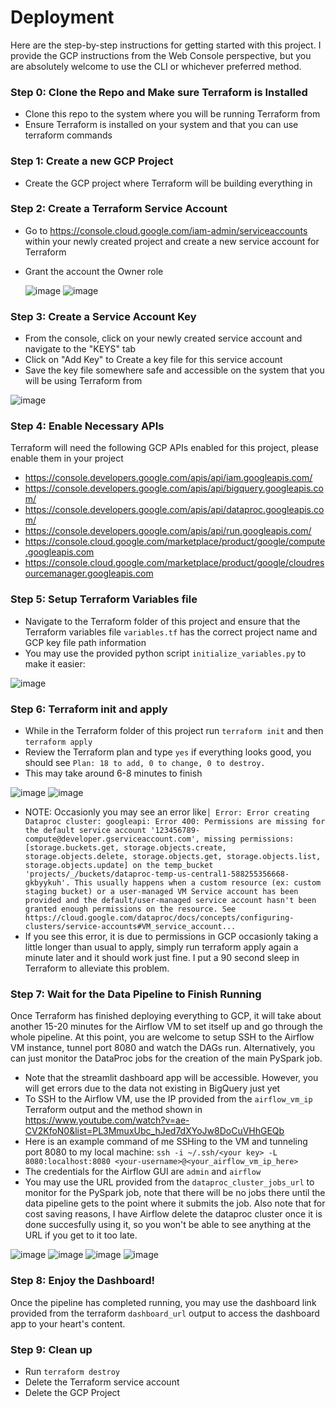 # Deployment

Here are the step-by-step instructions for getting started with this project. I provide the GCP instructions from the Web Console perspective, but you are absolutely welcome to use the CLI or whichever preferred method. 

### Step 0: Clone the Repo and Make sure Terraform is Installed

- Clone this repo to the system where you will be running Terraform from
- Ensure Terraform is installed on your system and that you can use terraform commands

### Step 1: Create a new GCP Project

- Create the GCP project where Terraform will be building everything in

### Step 2: Create a Terraform Service Account

- Go to https://console.cloud.google.com/iam-admin/serviceaccounts within your newly created project and create a new service account for Terraform
- Grant the account the Owner role

  ![image](https://github.com/mar1-k/job_posting_analytics/assets/14811869/347ac50e-c620-4f64-974b-7642cb2031e1)
  ![image](https://github.com/mar1-k/job_posting_analytics/assets/14811869/0bca09ca-98c1-4333-b7fc-d56b47ab7d7d)


### Step 3: Create a Service Account Key

- From the console, click on your newly created service account and navigate to the "KEYS" tab
- Click on "Add Key" to Create a key file for this service account
- Save the key file somewhere safe and accessible on the system that you will be using Terraform from

![image](https://github.com/mar1-k/job_posting_analytics/assets/14811869/436e33f1-4182-4b29-9c89-df3e28dbe309)

### Step 4: Enable Necessary APIs

Terraform will need the following GCP APIs enabled for this project, please enable them in your project

- https://console.developers.google.com/apis/api/iam.googleapis.com/
- https://console.developers.google.com/apis/api/bigquery.googleapis.com/
- https://console.developers.google.com/apis/api/dataproc.googleapis.com/
- https://console.developers.google.com/apis/api/run.googleapis.com/
- https://console.cloud.google.com/marketplace/product/google/compute.googleapis.com
- https://console.cloud.google.com/marketplace/product/google/cloudresourcemanager.googleapis.com

### Step 5: Setup Terraform Variables file

- Navigate to the Terraform folder of this project and ensure that the Terraform variables file `variables.tf` has the correct project name and GCP key file path information
- You may use the provided python script `initialize_variables.py` to make it easier:

![image](https://github.com/mar1-k/job_posting_analytics/assets/14811869/12a33a2e-012e-41e8-a7bb-6644103f14fb)

### Step 6: Terraform init and apply

- While in the Terraform folder of this project run `terraform init` and then `terraform apply`
- Review the Terraform plan and type `yes` if everything looks good, you should see `Plan: 18 to add, 0 to change, 0 to destroy.`
- This may take around 6-8 minutes to finish

![image](https://github.com/mar1-k/job_posting_analytics/assets/14811869/42240d21-e28a-4ffc-ab8e-7e72a3708983)
![image](https://github.com/mar1-k/job_posting_analytics/assets/14811869/c8fad342-559a-461f-bc29-b6bea0b60227)

- NOTE: Occasionly you may see an error like`│ Error: Error creating Dataproc cluster: googleapi: Error 400: Permissions are missing for the default service account '123456789-compute@developer.gserviceaccount.com', missing permissions: [storage.buckets.get, storage.objects.create, storage.objects.delete, storage.objects.get, storage.objects.list, storage.objects.update] on the temp_bucket 'projects/_/buckets/dataproc-temp-us-central1-588255356668-gkbyykuh'. This usually happens when a custom resource (ex: custom staging bucket) or a user-managed VM Service account has been provided and the default/user-managed service account hasn't been granted enough permissions on the resource. See https://cloud.google.com/dataproc/docs/concepts/configuring-clusters/service-accounts#VM_service_account...`
- If you see this error, it is due to permissions in GCP occasionly taking a little longer than usual to apply, simply run terraform apply again a minute later and it should work just fine. I put a 90 second sleep in Terraform to alleviate this problem.

### Step 7: Wait for the Data Pipeline to Finish Running

Once Terraform has finished deploying everything to GCP, it will take about another 15-20 minutes for the Airflow VM to set itself up and go through the whole pipeline. At this point, you are welcome to setup SSH to the Airflow VM instance, tunnel port 8080 and watch the DAGs run. Alternatively, you can just monitor the DataProc jobs for the creation of the main PySpark job. 

- Note that the streamlit dashboard app will be accessible. However, you will get errors due to the data not existing in BigQuery just yet
- To SSH to the Airflow VM, use the IP provided from the `airflow_vm_ip` Terraform output and the method shown in https://www.youtube.com/watch?v=ae-CV2KfoN0&list=PL3MmuxUbc_hJed7dXYoJw8DoCuVHhGEQb
- Here is an example command of me SSHing to the VM and tunneling port 8080 to my local machine: `ssh -i ~/.ssh/<your key> -L 8080:localhost:8080 <your-username>@<your_airflow_vm_ip_here>`
- The credentials for the Airflow GUI are `admin` and `airflow`
- You may use the URL provided from the `dataproc_cluster_jobs_url` to monitor for the PySpark job, note that there will be no jobs there until the data pipeline gets to the point where it submits the job. Also note that for cost saving reasons, I have Airflow delete the dataproc cluster once it is done succesfully using it, so you won't be able to see anything at the URL if you get to it too late.

![image](https://github.com/mar1-k/job_posting_analytics/assets/14811869/de5faf3a-e231-4978-b01f-2d4429c6522b)
![image](https://github.com/mar1-k/job_posting_analytics/assets/14811869/ba241fa8-59ae-4875-95d0-f30d6300e762)
![image](https://github.com/mar1-k/job_posting_analytics/assets/14811869/4dfb516b-e19e-4a10-802a-bfa79475046e)
![image](https://github.com/mar1-k/job_posting_analytics/assets/14811869/4ca02b4e-0c43-4765-8886-49f01648adf3)



### Step 8: Enjoy the Dashboard!

Once the pipeline has completed running, you may use the dashboard link provided from the terraform `dashboard_url` output to access the dashboard app to your heart's content. 

### Step 9: Clean up

- Run `terraform destroy`
- Delete the Terraform service account
- Delete the GCP Project

